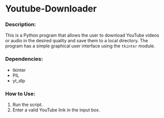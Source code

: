 # Youtube-Downloader

### Description:
This is a Python program that allows the user to download YouTube videos or audio in the desired quality and save them to a local directory. The program has a simple graphical user interface using the `tkinter` module. 

### Dependencies:
- tkinter
- PIL
- yt_dlp

### How to Use:
1. Run the script.
2. Enter a valid YouTube link in the input box.
